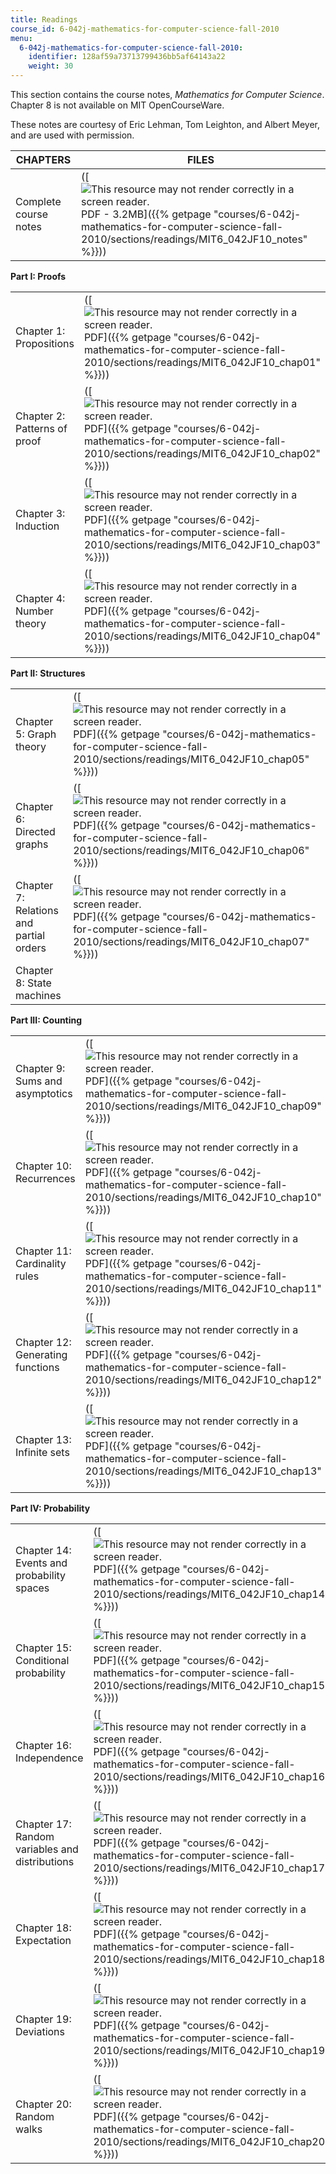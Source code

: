 ```yaml
---
title: Readings
course_id: 6-042j-mathematics-for-computer-science-fall-2010
menu:
  6-042j-mathematics-for-computer-science-fall-2010:
    identifier: 128af59a73713799436bb5af64143a22
    weight: 30
---
```

This section contains the course notes, _Mathematics for Computer Science_. Chapter 8 is not available on MIT OpenCourseWare.

These notes are courtesy of Eric Lehman, Tom Leighton, and Albert Meyer, and are used with permission.

| CHAPTERS | FILES |
| --- | --- |
| Complete course notes | ([![This resource may not render correctly in a screen reader.](/images/inacessible.gif)PDF - 3.2MB]({{% getpage "courses/6-042j-mathematics-for-computer-science-fall-2010/sections/readings/MIT6_042JF10_notes" %}})) |

**Part I: Proofs**

| | |
| --- | --- |
| Chapter 1: Propositions | ([![This resource may not render correctly in a screen reader.](/images/inacessible.gif)PDF]({{% getpage "courses/6-042j-mathematics-for-computer-science-fall-2010/sections/readings/MIT6_042JF10_chap01" %}})) |
| Chapter 2: Patterns of proof | ([![This resource may not render correctly in a screen reader.](/images/inacessible.gif)PDF]({{% getpage "courses/6-042j-mathematics-for-computer-science-fall-2010/sections/readings/MIT6_042JF10_chap02" %}})) |
| Chapter 3: Induction | ([![This resource may not render correctly in a screen reader.](/images/inacessible.gif)PDF]({{% getpage "courses/6-042j-mathematics-for-computer-science-fall-2010/sections/readings/MIT6_042JF10_chap03" %}})) |
| Chapter 4: Number theory | ([![This resource may not render correctly in a screen reader.](/images/inacessible.gif)PDF]({{% getpage "courses/6-042j-mathematics-for-computer-science-fall-2010/sections/readings/MIT6_042JF10_chap04" %}})) |

**Part II: Structures**

| | |
| --- | --- |
| Chapter 5: Graph theory | ([![This resource may not render correctly in a screen reader.](/images/inacessible.gif)PDF]({{% getpage "courses/6-042j-mathematics-for-computer-science-fall-2010/sections/readings/MIT6_042JF10_chap05" %}})) |
| Chapter 6: Directed graphs | ([![This resource may not render correctly in a screen reader.](/images/inacessible.gif)PDF]({{% getpage "courses/6-042j-mathematics-for-computer-science-fall-2010/sections/readings/MIT6_042JF10_chap06" %}})) |
| Chapter 7: Relations and partial orders | ([![This resource may not render correctly in a screen reader.](/images/inacessible.gif)PDF]({{% getpage "courses/6-042j-mathematics-for-computer-science-fall-2010/sections/readings/MIT6_042JF10_chap07" %}})) |
| Chapter 8: State machines |   |

**Part III: Counting**

| | |
| --- | --- |
| Chapter 9: Sums and asymptotics | ([![This resource may not render correctly in a screen reader.](/images/inacessible.gif)PDF]({{% getpage "courses/6-042j-mathematics-for-computer-science-fall-2010/sections/readings/MIT6_042JF10_chap09" %}})) |
| Chapter 10: Recurrences | ([![This resource may not render correctly in a screen reader.](/images/inacessible.gif)PDF]({{% getpage "courses/6-042j-mathematics-for-computer-science-fall-2010/sections/readings/MIT6_042JF10_chap10" %}})) |
| Chapter 11: Cardinality rules | ([![This resource may not render correctly in a screen reader.](/images/inacessible.gif)PDF]({{% getpage "courses/6-042j-mathematics-for-computer-science-fall-2010/sections/readings/MIT6_042JF10_chap11" %}})) |
| Chapter 12: Generating functions | ([![This resource may not render correctly in a screen reader.](/images/inacessible.gif)PDF]({{% getpage "courses/6-042j-mathematics-for-computer-science-fall-2010/sections/readings/MIT6_042JF10_chap12" %}})) |
| Chapter 13: Infinite sets | ([![This resource may not render correctly in a screen reader.](/images/inacessible.gif)PDF]({{% getpage "courses/6-042j-mathematics-for-computer-science-fall-2010/sections/readings/MIT6_042JF10_chap13" %}})) |

**Part IV: Probability**

| | |
| --- | --- |
| Chapter 14: Events and probability spaces | ([![This resource may not render correctly in a screen reader.](/images/inacessible.gif)PDF]({{% getpage "courses/6-042j-mathematics-for-computer-science-fall-2010/sections/readings/MIT6_042JF10_chap14" %}})) |
| Chapter 15: Conditional probability | ([![This resource may not render correctly in a screen reader.](/images/inacessible.gif)PDF]({{% getpage "courses/6-042j-mathematics-for-computer-science-fall-2010/sections/readings/MIT6_042JF10_chap15" %}})) |
| Chapter 16: Independence | ([![This resource may not render correctly in a screen reader.](/images/inacessible.gif)PDF]({{% getpage "courses/6-042j-mathematics-for-computer-science-fall-2010/sections/readings/MIT6_042JF10_chap16" %}})) |
| Chapter 17: Random variables and distributions | ([![This resource may not render correctly in a screen reader.](/images/inacessible.gif)PDF]({{% getpage "courses/6-042j-mathematics-for-computer-science-fall-2010/sections/readings/MIT6_042JF10_chap17" %}})) |
| Chapter 18: Expectation | ([![This resource may not render correctly in a screen reader.](/images/inacessible.gif)PDF]({{% getpage "courses/6-042j-mathematics-for-computer-science-fall-2010/sections/readings/MIT6_042JF10_chap18" %}})) |
| Chapter 19: Deviations | ([![This resource may not render correctly in a screen reader.](/images/inacessible.gif)PDF]({{% getpage "courses/6-042j-mathematics-for-computer-science-fall-2010/sections/readings/MIT6_042JF10_chap19" %}})) |
| Chapter 20: Random walks | ([![This resource may not render correctly in a screen reader.](/images/inacessible.gif)PDF]({{% getpage "courses/6-042j-mathematics-for-computer-science-fall-2010/sections/readings/MIT6_042JF10_chap20" %}}))